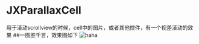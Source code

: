 # JXParallaxCell
用于滚动scrollview的时候，cell中的图片，或者其他控件，有一个视差滚动的效果
##一图胜千言，效果图如下
![haha](https://github.com/pujiaxin33/JXParallaxCell/raw/master/parallax.gif "所以呢")
